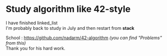 # Study algorithm like 42-style 

I have finished linked_list  
I'm probably back to study in July and then restart from **stack**


School : https://github.com/nadarm/42-algorithm *(you can find "Problems" from this)*  
Thank you for his hard work.
